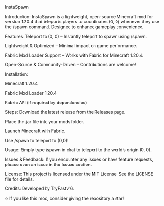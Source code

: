 InstaSpawn





Introduction:
InstaSpawn is a lightweight, open-source Minecraft mod for version 1.20.4 that teleports players to coordinates (0, 0) whenever they use the /spawn command.
Designed to enhance gameplay convenience.

Features:
Teleport to (0, 0) – Instantly teleport to spawn using /spawn.

Lightweight & Optimized – Minimal impact on game performance.

Fabric Mod Loader Support – Works with Fabric for Minecraft 1.20.4.

Open-Source & Community-Driven – Contributions are welcome!

Installation:

Minecraft 1.20.4

Fabric Mod Loader 1.20.4

Fabric API (if required by dependencies)

Steps:
Download the latest release from the Releases page.

Place the .jar file into your mods folder.

Launch Minecraft with Fabric.

Use /spawn to teleport to (0,0)!

Usage:
Simply type /spawn in chat to teleport to the world’s origin (0, 0).

Issues & Feedback:
If you encounter any issues or have feature requests, please open an issue in the Issues section.

License:
This project is licensed under the MIT License. See the LICENSE file for details.

Credits:
Developed by TryFastv16.

⭐ If you like this mod, consider giving the repository a star!
